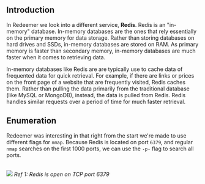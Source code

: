 ## Introduction

In Redeemer we look into a different service, **Redis**. Redis is an "in-memory" database. In-memory databases are the ones that rely essentially on the primary memory for data storage. Rather than storing databases on hard drives and SSDs, in-memory databases are stored on RAM. As primary memory is faster than secondary memory, in-memory databases are much faster when it comes to retrieving data.

In-memory databases like Redis are are typically use to cache data of frequented data for quick retrieval. For example, if there are links or prices on the front page of a website that are frequently visited, Redis caches them. Rather than pulling the data primarily from the traditional database (like MySQL or MongoDB), instead, the data is pulled from Redis. Redis handles similar requests over a period of time for much faster retrieval.

## Enumeration
Redeemer was interesting in that right from the start we're made to use different flags for `nmap`. Because Redis is located on port `6379`, and regular `nmap` searches on the first 1000 ports, we can use the `-p-` flag to search all ports.

<br>
<img src="https://i.imgur.com/fefTIJi.png">
<i>Ref 1: Redis is open on TCP port 6379</i>
<br><br>


